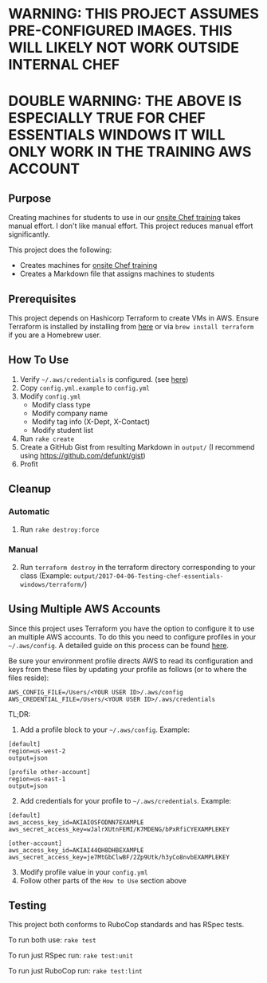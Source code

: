 # WARNING: THIS PROJECT ASSUMES PRE-CONFIGURED IMAGES. THIS WILL LIKELY NOT WORK OUTSIDE INTERNAL CHEF
# DOUBLE WARNING: THE ABOVE IS ESPECIALLY TRUE FOR CHEF ESSENTIALS WINDOWS IT WILL ONLY WORK IN THE TRAINING AWS ACCOUNT

## Purpose
Creating machines for students to use in our [onsite Chef training](https://training.chef.io/training/onsite.html) takes manual effort. I don't like manual effort. This project reduces manual effort significantly.

This project does the following:
  - Creates machines for [onsite Chef training](https://training.chef.io/training/onsite.html)
  - Creates a Markdown file that assigns machines to students

## Prerequisites

This project depends on Hashicorp Terraform to create VMs in AWS. Ensure Terraform is installed by installing from [here](https://www.terraform.io/downloads.html) or via `brew install terraform` if you are a Homebrew user.

## How To Use

1. Verify `~/.aws/credentials` is configured. (see [here](http://docs.aws.amazon.com/cli/latest/userguide/cli-chap-getting-started.html))
2. Copy `config.yml.example` to `config.yml`
3. Modify `config.yml`
    - Modify class type
    - Modify company name
    - Modify tag info (X-Dept, X-Contact)
    - Modify student list
3. Run `rake create`
4. Create a GitHub Gist from resulting Markdown in `output/` (I recommend using <https://github.com/defunkt/gist>)
5. Profit

## Cleanup

### Automatic
1. Run `rake destroy:force`

### Manual
2. Run `terraform destroy` in the terraform directory corresponding to your class (Example: `output/2017-04-06-Testing-chef-essentials-windows/terraform/`)

## Using Multiple AWS Accounts

Since this project uses Terraform you have the option to configure it to use an multiple AWS accounts. To do this you need to configure profiles in your `~/.aws/config`. A detailed guide on this process can be found [here](http://docs.aws.amazon.com/cli/latest/userguide/cli-chap-getting-started.html#cli-multiple-profiles).

Be sure your environment profile directs AWS to read its configuration and keys from these files by updating your profile as follows (or to where the files reside): 
```
AWS_CONFIG_FILE=/Users/<YOUR USER ID>/.aws/config
AWS_CREDENTIAL_FILE=/Users/<YOUR USER ID>/.aws/credentials
```

TL;DR:
  1. Add a profile block to your `~/.aws/config`. Example:
  ```
  [default]
  region=us-west-2
  output=json

  [profile other-account]
  region=us-east-1
  output=json
  ```
  2. Add credentials for your profile to `~/.aws/credentials`. Example:
  ```
  [default]
  aws_access_key_id=AKIAIOSFODNN7EXAMPLE
  aws_secret_access_key=wJalrXUtnFEMI/K7MDENG/bPxRfiCYEXAMPLEKEY

  [other-account]
  aws_access_key_id=AKIAI44QH8DHBEXAMPLE
  aws_secret_access_key=je7MtGbClwBF/2Zp9Utk/h3yCo8nvbEXAMPLEKEY
  ```
  3. Modify profile value in your `config.yml`
  4. Follow other parts of the `How to Use` section above

## Testing

This project both conforms to RuboCop standards and has RSpec tests.

To run both use: `rake test`

To run just RSpec run: `rake test:unit`

To run just RuboCop run: `rake test:lint`

